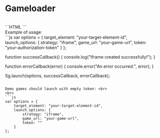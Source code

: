 # Gameloader
<br>
```HTML
<script crossorigin="anonymous" defer="defer" type="application/javascript" src="https://cdn.jsdelivr.net/gh/MortalSoft/Gameloader@main/sg.js"></script>
```
<br>
Example of usage:<br>
```js
var options = {
    target_element: "your-target-element-id",
    launch_options: {
        strategy: "iframe",
        game_url: "your-game-url",
        token: "your-authorization-token"
    }
};

function successCallback() {
    console.log("Iframe created successfully!");
}

function errorCallback(error) {
    console.error("An error occurred:", error);
}

Sg.launch(options, successCallback, errorCallback);


```

Demo games should launch with empty token: <br>
<br>
```js
var options = {
    target_element: "your-target-element-id",
    launch_options: {
        strategy: "iframe",
        game_url: "your-game-url",
        token: ""
    }
};
```


